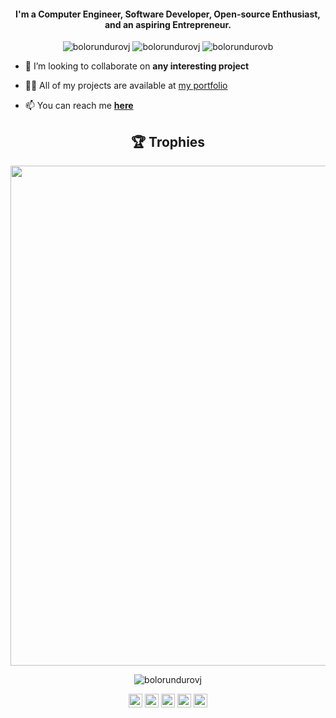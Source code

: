 <h4 align="center">I'm a Computer Engineer, Software Developer, Open-source Enthusiast, and an aspiring Entrepreneur.</h4>
<p align="center"> <img src="https://img.shields.io/github/followers/bolorundurovj?style=social" alt="bolorundurovj" /> <img 
src="https://img.shields.io/github/last-commit/bolorundurovj/bolorundurovj" alt="bolorundurovj" /> <img
src="https://img.shields.io/twitter/follow/bolorundurovb?label=Follow%20me&style=social" alt="bolorundurovb" /> </p>

<!-- - 🔭 I’m currently working on **making the world a better place**...😁 -->

<!-- - 👯 I’m looking to working on **any short-term project** -->
- 👯 I’m looking to collaborate on **any interesting project**

- 👨‍💻 All of my projects are available at [my portfolio](https://bolorundurovb.live)

- 📫 You can reach me **[here](mailto:halexandearfleming@gmail.com)**

<h2 align="center">🏆 Trophies</h2></a>
<p align="center"> <img width=800 src="https://github-profile-trophy.vercel.app/?username=bolorundurovj&margin-w=30"/>
</p>

<p align="center" height='130px'>
  <img src="https://github-readme-stats.vercel.app/api?username=bolorundurovj&show_icons=true&hide_title=true&include_all_commits=true&line_height=21&count_private=true&theme=graywhite&hide=prs" alt="bolorundurovj"/> 
<!--   <img src="https://github-readme-stats.vercel.app/api/top-langs/?username=bolorundurovj&layout=compact&show_icons=true&hide_title=true&line_height=21" alt="bolorundurovj"/>  -->
</p>

<p align="center">
<a href="https://medium.com/@bolorundurovb" target="blank"><img align="center" src="https://cdn.jsdelivr.net/npm/simple-icons@3.0.1/icons/medium.svg" alt="bolorundurovb" height="22" width="22" /></a>
<a href="https://twitter.com/bolorundurovb" target="blank"><img align="center" src="https://cdn.jsdelivr.net/npm/simple-icons@3.0.1/icons/twitter.svg" alt="bolorundurovb" height="22" width="22" /></a>
<a href="https://linkedin.com/in/bolorundurovb" target="blank"><img align="center" src="https://cdn.jsdelivr.net/npm/simple-icons@3.0.1/icons/linkedin.svg" alt="bolorundurovb" height="22" width="22" /></a>
<a href="https://stackoverflow.com/users/9954249/valiant-joshua-bolorunduro" target="blank"><img align="center" src="https://cdn.jsdelivr.net/npm/simple-icons@3.0.1/icons/stackoverflow.svg" alt="bolorundurovb" height="22" width="22" /></a>
<a href="https://instagram.com/bolorundurovb" target="blank"><img align="center" src="https://cdn.jsdelivr.net/npm/simple-icons@3.0.1/icons/instagram.svg" alt="bolorundurovb" height="22" width="22" /></a>
</p>
